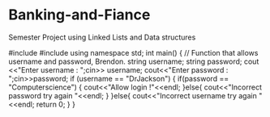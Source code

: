 # Banking-and-Fiance
Semester Project using Linked Lists and Data structures

#include <iostream>
#include <string>
using namespace std;
int main()
{
    // Function that allows username and password, Brendon.
    string username;
    string password;
    cout <<"Enter username : ";cin>> username;
    cout<<"Enter password : ";cin>>password;
    if (username == "DrJackson") {
        if(password == "Computerscience") {
            cout<<"Allow login !"<<endl;
        }else{
        cout<<"Incorrect password try again "<<endl;
        }
    }else{
        cout<<"Incorrect username try again "<<endl;
        return 0;
        }
}
